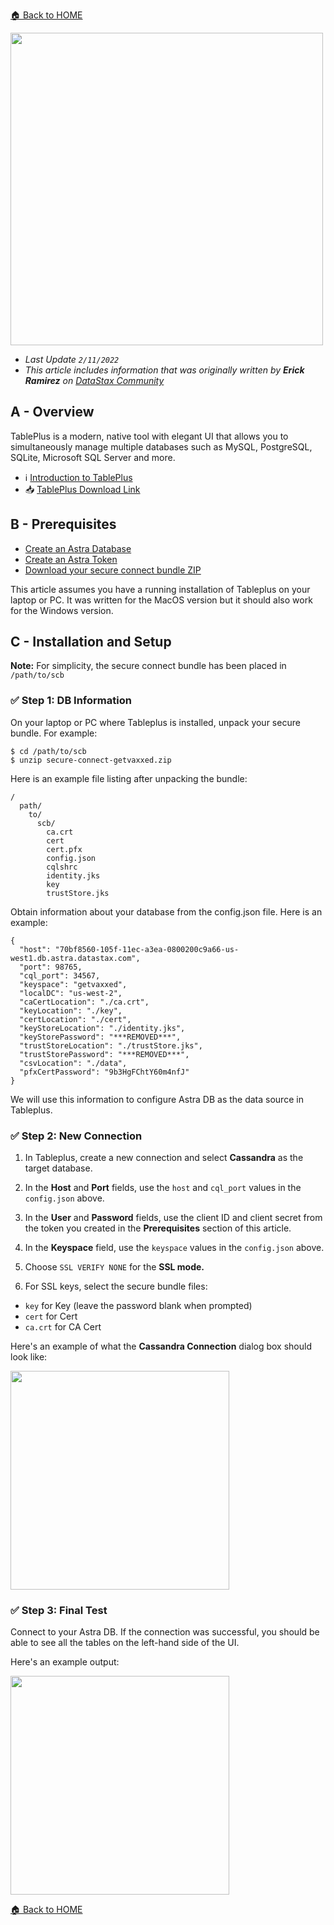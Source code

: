[🏠 Back to HOME](https://awesome-astra.github.io/docs/)

<img src="../../../../img/tableplus/download.png" height="500px" />


- _Last Update `2/11/2022`_
- _This article includes information that was originally written by **Erick Ramirez** on [DataStax Community](https://community.datastax.com/articles/12299/how-to-connect-to-astra-db-from-tableplus.html)_


## A - Overview

TablePlus is a modern, native tool with elegant UI that allows you to simultaneously manage multiple databases such as MySQL, PostgreSQL, SQLite, Microsoft SQL Server and more.

- ℹ️ [Introduction to TablePlus](https://docs.tableplus.com/getting-started)
- 📥 [TablePlus Download Link](https://docs.tableplus.com/#download-and-install)

## B - Prerequisites

- [Create an Astra Database](/pages/astra/create-instance/)
- [Create an Astra Token](/pages/astra/create-token/)
- [Download your secure connect bundle ZIP](/pages/astra/download-scb/)

This article assumes you have a running installation of Tableplus on your laptop or PC. It was written for the MacOS version but it should also work for the Windows version.

## C - Installation and Setup

**Note:** For simplicity, the secure connect bundle has been placed in `/path/to/scb`

### ✅ Step 1: DB Information

On your laptop or PC where Tableplus is installed, unpack your secure bundle. For example:

```
$ cd /path/to/scb
$ unzip secure-connect-getvaxxed.zip
```

Here is an example file listing after unpacking the bundle:

```
/
  path/
    to/
      scb/
        ca.crt
        cert
        cert.pfx
        config.json
        cqlshrc
        identity.jks
        key
        trustStore.jks
```

Obtain information about your database from the config.json file. Here is an example:

```
{
  "host": "70bf8560-105f-11ec-a3ea-0800200c9a66-us-west1.db.astra.datastax.com",
  "port": 98765,
  "cql_port": 34567,
  "keyspace": "getvaxxed",
  "localDC": "us-west-2",
  "caCertLocation": "./ca.crt",
  "keyLocation": "./key",
  "certLocation": "./cert",
  "keyStoreLocation": "./identity.jks",
  "keyStorePassword": "***REMOVED***",
  "trustStoreLocation": "./trustStore.jks",
  "trustStorePassword": "***REMOVED***",
  "csvLocation": "./data",
  "pfxCertPassword": "9b3HgFChtY60m4nfJ"
}
```

We will use this information to configure Astra DB as the data source in Tableplus.

### ✅ Step 2: New Connection

1. In Tableplus, create a new connection and select **Cassandra** as the target database.

2. In the **Host** and **Port** fields, use the `host` and `cql_port` values in the `config.json` above.

3. In the **User** and **Password** fields, use the client ID and client secret from the token you created in the **Prerequisites** section of this article.

4. In the **Keyspace** field, use the `keyspace` values in the `config.json` above.

5. Choose `SSL VERIFY NONE` for the **SSL mode.**

6. For SSL keys, select the secure bundle files:

- `key` for Key (leave the password blank when prompted)
- `cert` for Cert
- `ca.crt` for CA Cert

Here's an example of what the **Cassandra Connection** dialog box should look like:

<img src="../../../../img/tableplus/2383-tableplus-cassandra-connection.png" height="350px" />

### ✅ Step 3: Final Test

Connect to your Astra DB. If the connection was successful, you should be able to see all the tables on the left-hand side of the UI.

Here's an example output:

<img src="../../../../img/tableplus/2384-tableplus-astra-connected.png" height="350px" />

[🏠 Back to HOME](https://awesome-astra.github.io/docs/)

